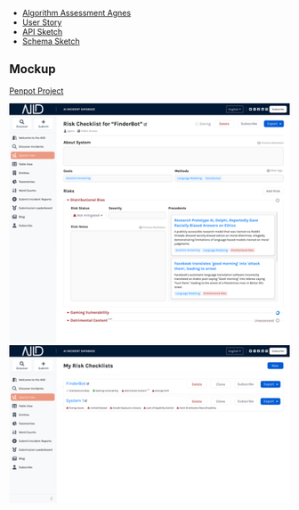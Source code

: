 - [Algorithm Assessment Agnes](./personas/algorithm-assessment-agnes.md)
- [User Story](./user-process.md)
- [API Sketch](./api.md)
- [Schema Sketch](./schema.md)

## Mockup

[Penpot Project](https://design.penpot.app/#/view/d9665a57-0073-80a2-8002-33b98daecb65?page-id=d9665a57-0073-80a2-8002-33b98daecb66&section=interactions&index=0&share-id=d5fc0283-ef1c-80fa-8002-46be61df3d96)

<img src="./screenshots/checklist-edit-screen.png" alt="Checklist Edit Screen"/>
<img src="./screenshots/checklist-index-screen.png" alt="Checklist Index Screen"/>
